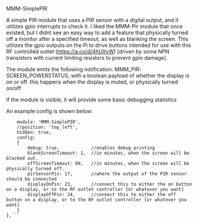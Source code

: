 MMM-SimplePIR 

A simple PIR module that uses a PIR sensor with a digital output, and it utilizes gpio interrupts to check it. I liked the MMM-Pir module that once existed, but I didnt see an easy way to add a feature that physically turned off a monitor after a specified timeout, as well as blanking the screen. This utilizes the gpio outputs on the Pi to drive buttons intended for use with this RF controlled outlet (https://a.co/d/4hUItyW) [driven by some NPN transistors with current limiting resistors to prevent gpio damage]. 

The module emits the following notification: MMM_PIR-SCREEN_POWERSTATUS, with a boolean payload of whether the display is on or off. this happens when the display is muted, or physically turned on/off

If the module is visible, it will provide some basic debugging statistics


An example config is shown below:

```{
    module: 'MMM-SimplePIR',
    //position: 'top_left',
    hidden: true,
    config:
    {
        debug: true,            //enables debug printing
        blankScreenTimeout: 1,  //in minutes, when the screen will be blacked out. 
        offScreenTimeout: 60,   //in minutes, when the screen will be physically turned off.
        pirSensorPin: 17,       //where the output of the PIR sensor should be connected
        displayOnPin: 23,       //connect this to either the on button on a display, or to the RF outlet controller [or whatever you want]
        displayOffPin: 24,      //connect this to either the off button on a display, or to the RF outlet controller [or whatever you want]
    }
},```